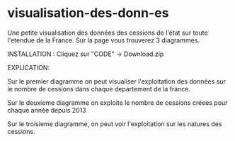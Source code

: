 # visualisation-des-donn-es

Une petite visualisation des données des cessions de l'état sur toute l'etendue de la France.
Sur la page vous trouverez 3 diagrammes.


INSTALLATION : Cliquez sur "CODE" -> Download.zip

EXPLICATION:

Sur le premier diagramme on peut visualiser l'exploitation des données sur le nombre de cessions dans chaque departement de la france. 

Sur le deuxieme diagramme on exploite le nombre de cessions créees pour chaque année depuis 2013

Sur le troisieme diagramme, on peut voir l'exploitation sur les natures des cessions. 
